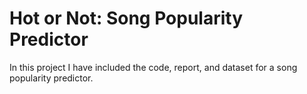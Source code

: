 # Hot or Not: Song Popularity Predictor
In this project I have included the code, report, and dataset for a song popularity predictor.
